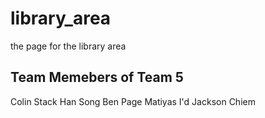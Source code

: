# library_area
the page for the library area

<html>
  <head> 
    <title> Test of Github </title>
  </head>
  <body>
    <h2> Team Memebers of Team 5 </h2>
    <ls>
      Colin Stack
      Han Song
      Ben Page
      Matiyas I'd
      Jackson Chiem
    </ls>
  </body>
</html>
